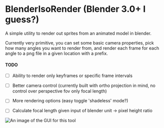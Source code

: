 # BlenderIsoRender (Blender 3.0+ I guess?)
A simple utility to render out sprites from an animated model in blender.

Currently very primitive, you can set some basic camera properties, pick how many angles you want to render from, and render each frame for each angle to a png file in a given location with a prefix.

#### TODO
- [ ] Ability to render only keyframes or specific frame intervals
- [ ] Better camera control (currently built with ortho projection in mind, no control over perspective fov only focal length)
- [ ] More rendering options (easy toggle 'shadeless' mode?)
- [ ] Calculate focal length given input of blender unit -> pixel height ratio


![An image of the GUI for this tool](https://i.imgur.com/x10hCQB.png)
